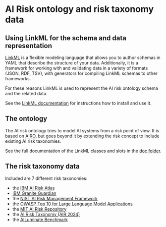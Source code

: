 # AI Risk ontology and risk taxonomy data

## Using LinkML for the schema and data representation

[LinkML](https://linkml.io/) is a flexible modeling language that allows you to author schemas in YAML that describe the structure of your data. Additionally, it is a framework for working with and validating data in a variety of formats (JSON, RDF, TSV), with generators for compiling LinkML schemas to other frameworks.

For these reasons LinkML is used to represent the AI risk ontology schema and the related data.

See the [LinkML documentation](https://linkml.io/linkml/index.html) for instructions how to install and use it.

## The ontology

The AI risk ontology tries to model AI systems from a risk point of view. It is based on [AIRO](https://w3id.org/airo), but goes beyond it by extending the risk concept to include existing AI risk taxonomies.

See the full documentation of the LinkML classes and slots in the [doc folder](doc/index.md).

## The risk taxonomy data

Included are 7 different risk taxonomies:
- the [IBM AI Risk Atlas](https://www.ibm.com/docs/en/watsonx/saas?topic=ai-risk-atlas)
- [IBM Granite Guardian](https://arxiv.org/abs/2412.07724)
- the [NIST AI Risk Management Framework](https://nvlpubs.nist.gov/nistpubs/ai/NIST.AI.600-1.pdf)
- the [OWASP Top 10 for Large Language Model Applications](https://owasp.org/www-project-top-10-for-large-language-model-applications/)
- the [MIT AI Risk Repository](https://airisk.mit.edu/)
- the [AI Risk Taxonomy (AIR 2024)](https://arxiv.org/pdf/2406.17864)
- the [AILuminate Benchmark](https://arxiv.org/pdf/2503.05731)
